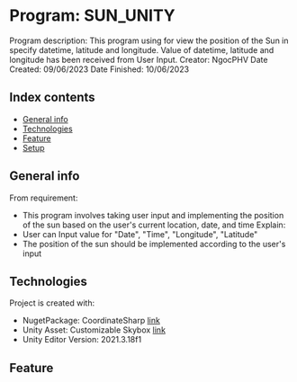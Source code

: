 # Program: SUN_UNITY
Program description: This program using for view the position of the Sun in specify datetime, latitude and longitude. Value of datetime, latitude and longitude has been received from User Input.
Creator: NgocPHV
Date Created: 09/06/2023
Date Finished: 10/06/2023

## Index contents
* [General info](#general-info)
* [Technologies](#technologies)
* [Feature](#feature)
* [Setup](#setup)

## General info
From requirement:
- This program involves taking user input and implementing the position of the sun based on the user's current location, date, and time
Explain:
- User can Input value for "Date", "Time", "Longitude", "Latitude"
- The position of the sun should be implemented according to the user's input

## Technologies
Project is created with:
* NugetPackage: CoordinateSharp [link](https://www.nuget.org/packages/CoordinateSharp/)
* Unity Asset: Customizable Skybox [link](https://assetstore.unity.com/packages/2d/textures-materials/sky/customizable-skybox-174576)
* Unity Editor Version: 2021.3.18f1

## Feature


